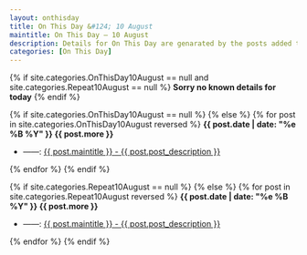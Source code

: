 ```yaml
---
layout: onthisday
title: On This Day &#124; 10 August
maintitle: On This Day — 10 August
description: Details for On This Day are genarated by the posts added to the website so the content is subject to changes/updates over time.
categories: [On This Day]
---
```


{% if site.categories.OnThisDay10August == null and site.categories.Repeat10August == null %}
<strong>Sorry no known details for today</strong>
{% endif %}

{% if site.categories.OnThisDay10August == null %}
{% else %}
{% for post in site.categories.OnThisDay10August reversed %}
<strong>{{ post.date | date: "%e %B %Y" }} {{ post.more }}</strong>
<ul>
<li> ——: <a href="{{ post.url }}">{{ post.maintitle }} - {{ post.post_description }}</a></li>
</ul>
{% endfor %}
{% endif %}

{% if site.categories.Repeat10August == null %}
{% else %}
{% for post in site.categories.Repeat10August reversed %}
<strong>{{ post.date | date: "%e %B %Y" }} {{ post.more }}</strong>
<ul>
<li> ——: <a href="{{ post.url }}">{{ post.maintitle }} - {{ post.post_description }}</a></li>
</ul>
{% endfor %}
{% endif %}
